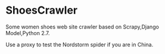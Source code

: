 # ShoesCrawler
Some women shoes web site crawler based on Scrapy,Django Model,Python 2.7.

Use a proxy to test the Nordstorm spider if you are in China.
